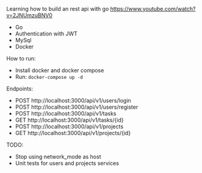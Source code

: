 Learning how to build an rest api with go https://www.youtube.com/watch?v=2JNUmzuBNV0

- Go
- Authentication with JWT
- MySql 
- Docker

How to run:
- Install docker and docker compose
- Run: `docker-compose up -d`

Endpoints:

- POST http://localhost:3000/api/v1/users/login
- POST http://localhost:3000/api/v1/users/register
- POST http://localhost:3000/api/v1/tasks
- GET http://localhost:3000/api/v1/tasks/{id}
- POST http://localhost:3000/api/v1/projects
- GET http://localhost:3000/api/v1/projects/{id}

TODO: 
- Stop using network_mode as host
- Unit tests for users and projects services
